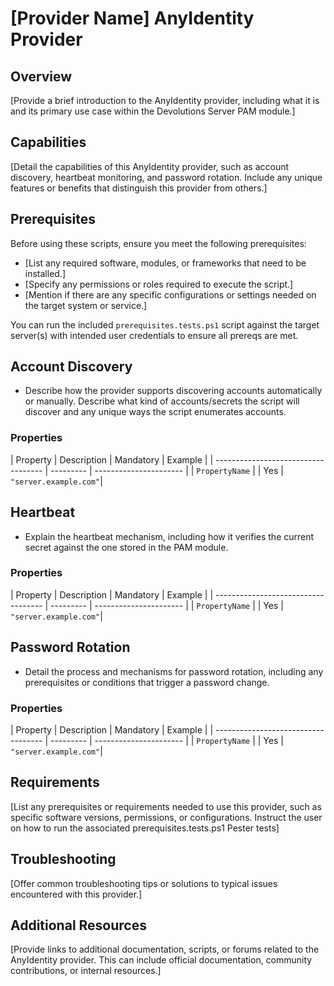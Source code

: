 # [Provider Name] AnyIdentity Provider

## Overview

[Provide a brief introduction to the AnyIdentity provider, including what it is and its primary use case within the Devolutions Server PAM module.]

## Capabilities

[Detail the capabilities of this AnyIdentity provider, such as account discovery, heartbeat monitoring, and password rotation. Include any unique features or benefits that distinguish this provider from others.]

## Prerequisites

Before using these scripts, ensure you meet the following prerequisites:

- [List any required software, modules, or frameworks that need to be installed.]
- [Specify any permissions or roles required to execute the script.]
- [Mention if there are any specific configurations or settings needed on the target system or service.]

You can run the included `prerequisites.tests.ps1` script against the target server(s) with intended user credentials to ensure all prereqs are met.

## Account Discovery

- Describe how the provider supports discovering accounts automatically or manually. Describe what kind of accounts/secrets the script will discover and any unique ways the script enumerates accounts.

### Properties

| Property       | Description        | Mandatory | Example                |
| ----------------------------------- | --------- | ---------------------- |
| `PropertyName` | <description here> |    Yes    |  `"server.example.com"`|

## Heartbeat

- Explain the heartbeat mechanism, including how it verifies the current secret against the one stored in the PAM module.

### Properties

| Property       | Description        | Mandatory | Example                |
| ----------------------------------- | --------- | ---------------------- |
| `PropertyName` | <description here> |    Yes    |  `"server.example.com"`|

## Password Rotation

- Detail the process and mechanisms for password rotation, including any prerequisites or conditions that trigger a password change.

### Properties

| Property       | Description        | Mandatory | Example                |
| ----------------------------------- | --------- | ---------------------- |
| `PropertyName` | <description here> |    Yes    |  `"server.example.com"`|

## Requirements

[List any prerequisites or requirements needed to use this provider, such as specific software versions, permissions, or configurations. Instruct the user on how to run the associated prerequisites.tests.ps1 Pester tests]

## Troubleshooting

[Offer common troubleshooting tips or solutions to typical issues encountered with this provider.]

## Additional Resources

[Provide links to additional documentation, scripts, or forums related to the AnyIdentity provider. This can include official documentation, community contributions, or internal resources.]